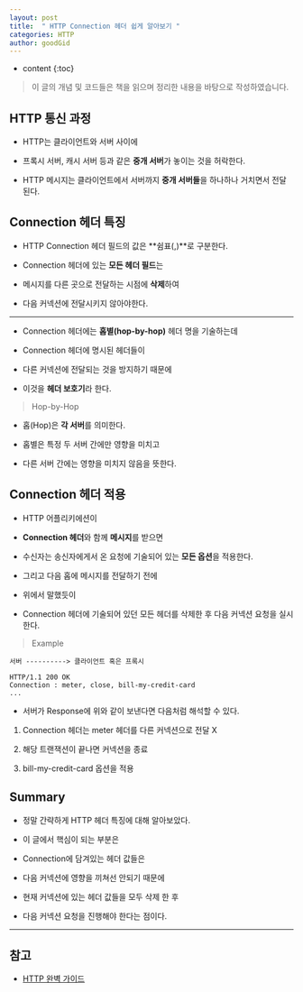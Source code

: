 ```yaml
---
layout: post
title:  " HTTP Connection 헤더 쉽게 알아보기 "
categories: HTTP
author: goodGid
---
```

* content
{:toc}

> 이 글의 개념 및 코드들은 책을 읽으며 정리한 내용을 바탕으로 작성하였습니다.

## HTTP 통신 과정

* HTTP는 클라이언트와 서버 사이에

* 프록시 서버, 캐시 서버 등과 같은 **중개 서버**가 놓이는 것을 허락한다.

* HTTP 메시지는 클라이언트에서 서버까지 **중개 서버들**을 하나하나 거치면서 전달된다.





## Connection 헤더 특징

* HTTP Connection 헤더 필드의 값은 **쉼표(,)**로 구분한다.

* Connection 헤더에 있는 **모든 헤더 필드**는

* 메시지를 다른 곳으로 전달하는 시점에 **삭제**하여 

* 다음 커넥션에 전달시키지 않아야한다.

---

* Connection 헤더에는 **홉별(hop-by-hop)** 헤더 명을 기술하는데

* Connection 헤더에 명시된 헤더들이 

* 다른 커넥션에 전달되는 것을 방지하기 때문에

* 이것을 **헤더 보호기**라 한다.

> Hop-by-Hop

* 홉(Hop)은 **각 서버**를 의미한다.

* 홉별은 특정 두 서버 간에만 영향을 미치고 

* 다른 서버 간에는 영향을 미치지 않음을 뜻한다.



## Connection 헤더 적용

* HTTP 어플리키에션이 

* **Connection 헤더**와 함께 **메시지**를 받으면

* 수신자는 송신자에게서 온 요청에 기술되어 있는 **모든 옵션**을 적용한다.

* 그리고 다음 홉에 메시지를 전달하기 전에

* 위에서 말했듯이 

* Connection 헤더에 기술되어 있던 모든 헤더를 삭제한 후 다음 커넥션 요청을 실시한다.

> Example

```
서버 ----------> 클라이언트 혹은 프록시

HTTP/1.1 200 OK
Connection : meter, close, bill-my-credit-card
...
```

* 서버가 Response에 위와 같이 보낸다면 다음처럼 해석할 수 있다.

1. Connection 헤더는 meter 헤더를 다른 커넥션으로 전달 X

1. 해당 트랜잭션이 끝나면 커넥션을 종료

1. bill-my-credit-card 옵션을 적용



## Summary

* 정말 간략하게 HTTP 헤더 특징에 대해 알아보았다.

* 이 글에서 핵심이 되는 부분은

* Connection에 담겨있는 헤더 값들은 

* 다음 커넥션에 영향을 끼쳐선 안되기 때문에

* 현재 커넥션에 있는 헤더 값들을 모두 삭제 한 후 

* 다음 커넥션 요청을 진행해야 한다는 점이다.



---

## 참고

* [HTTP 완벽 가이드](https://book.naver.com/bookdb/book_detail.nhn?bid=8509980)
